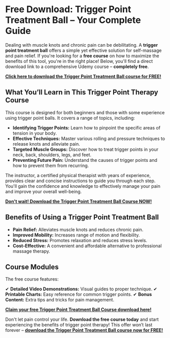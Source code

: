 # Free Download: Trigger Point Treatment Ball – Your Complete Guide

Dealing with muscle knots and chronic pain can be debilitating. A **trigger point treatment ball** offers a simple yet effective solution for self-massage and pain relief. If you're looking for a **free course** on how to maximize the benefits of this tool, you're in the right place! Below, you'll find a direct download link to a comprehensive Udemy course – **completely free**.

[**Click here to download the Trigger Point Treatment Ball course for FREE!**](https://udemywork.com/trigger-point-treatment-ball)

## What You’ll Learn in This Trigger Point Therapy Course

This course is designed for both beginners and those with some experience using trigger point balls. It covers a range of topics, including:

*   **Identifying Trigger Points:** Learn how to pinpoint the specific areas of tension in your body.
*   **Effective Techniques:** Master various rolling and pressure techniques to release knots and alleviate pain.
*   **Targeted Muscle Groups:** Discover how to treat trigger points in your neck, back, shoulders, legs, and feet.
*   **Preventing Future Pain:** Understand the causes of trigger points and how to prevent them from recurring.

The instructor, a certified physical therapist with years of experience, provides clear and concise instructions to guide you through each step. You'll gain the confidence and knowledge to effectively manage your pain and improve your overall well-being.

[**Don't wait! Download the Trigger Point Treatment Ball Course NOW!**](https://udemywork.com/trigger-point-treatment-ball)

## Benefits of Using a Trigger Point Treatment Ball

*   **Pain Relief:** Alleviates muscle knots and reduces chronic pain.
*   **Improved Mobility:** Increases range of motion and flexibility.
*   **Reduced Stress:** Promotes relaxation and reduces stress levels.
*   **Cost-Effective:** A convenient and affordable alternative to professional massage therapy.

## Course Modules

The free course features:

✔ **Detailed Video Demonstrations:** Visual guides to proper technique.
✔ **Printable Charts:** Easy reference for common trigger points.
✔ **Bonus Content:** Extra tips and tricks for pain management.

[**Claim your free Trigger Point Treatment Ball Course download here!**](https://udemywork.com/trigger-point-treatment-ball)

Don't let pain control your life. **Download the free course today** and start experiencing the benefits of trigger point therapy! This offer won’t last forever – **[download the Trigger Point Treatment Ball course now for FREE!](https://udemywork.com/trigger-point-treatment-ball)**
